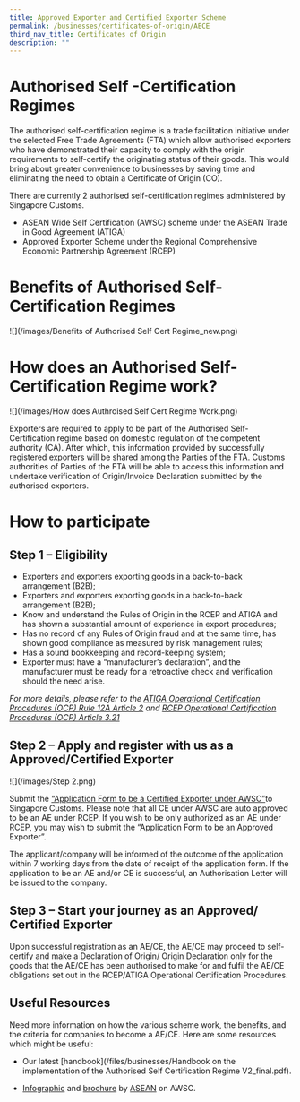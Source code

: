 ```yaml
---
title: Approved Exporter and Certified Exporter Scheme
permalink: /businesses/certificates-of-origin/AECE
third_nav_title: Certificates of Origin
description: ""
---
```


# Authorised Self -Certification Regimes 
The authorised self-certification regime is a trade facilitation initiative under the selected Free Trade Agreements (FTA) which allow authorised exporters who have demonstrated their capacity to comply with the origin requirements to self-certify the originating status of their goods. This would bring about greater convenience to businesses by saving time and eliminating the need to obtain a Certificate of Origin (CO). 
 
There are currently 2 authorised self-certification regimes administered by Singapore Customs. 
-	ASEAN Wide Self Certification (AWSC) scheme under the ASEAN Trade in Good Agreement (ATIGA)
-	Approved Exporter Scheme under the Regional Comprehensive Economic Partnership Agreement (RCEP)

# Benefits of Authorised Self-Certification Regimes

![](/images/Benefits of Authorised Self Cert Regime_new.png)

# How does an Authorised Self-Certification Regime work?
![](/images/How does Authroised Self Cert Regime Work.png)

Exporters are required to apply to be part of the Authorised Self- Certification regime based on domestic regulation of the competent authority (CA). After which, this information provided by successfully registered exporters will be shared among the Parties of the FTA.  Customs authorities of Parties of the FTA will be able to access this information and undertake verification of Origin/Invoice Declaration submitted by the authorised exporters.
# How to participate
## Step 1 – Eligibility 

-	Exporters and exporters exporting goods in a back-to-back arrangement (B2B);
-	Exporters and exporters exporting goods in a back-to-back arrangement (B2B);
-	Know and understand the Rules of Origin in the RCEP and ATIGA and has shown a substantial amount of experience in export procedures;
-	Has no record of any Rules of Origin fraud and at the same time, has shown good compliance as measured by risk management rules;
-	Has a sound bookkeeping and record-keeping system;
-	Exporter must have a “manufacturer’s declaration”, and the manufacturer must be ready for a retroactive check and verification should the need arise.

*For more details, please refer to the [ATIGA Operational Certification Procedures (OCP) Rule 12A Article 2](https://www.enterprisesg.gov.sg/-/media/esg/files/non-financial-assistance/for-companies/free-trade-agreements/asean-fta/legal-text/AFTA_Annex8_Amended_ATIGA_OCP_to_allow_AWSC_from_20Sep2020.pdf) and [RCEP Operational Certification Procedures (OCP) Article 3.21](https://www.mti.gov.sg/-/media/MTI/Microsites/RCEP/All-Chapters-and-Market-Access-Annexes/Chapter-Text/Chapter-3.pdf?la=en&hash=766D21BE82A0AF4073B5902A6A489BEEFBEC62DB)*

## Step 2 – Apply and register with us as a Approved/Certified Exporter

![](/images/Step 2.png)

Submit the [“Application Form to be a Certified Exporter under AWSC”](https://form.gov.sg/61bb0b4c3ac2110012b3a943)to Singapore Customs. Please note that all CE under AWSC are auto approved to be an AE under RCEP. If you wish to be only authorized as an AE under RCEP, you may wish to submit the “Application Form to be an Approved Exporter”.

The applicant/company will be informed of the outcome of the application within 7 working days from the date of receipt of the application form. If the application to be an AE and/or CE is successful, an Authorisation Letter will be issued to the company.

## Step 3 – Start your journey as an Approved/ Certified Exporter

Upon successful registration as an AE/CE, the AE/CE may proceed to self-certify and make a Declaration of Origin/ Origin Declaration only for the goods that the AE/CE has been authorised to make for and fulfil the AE/CE obligations set out in the RCEP/ATIGA Operational Certification Procedures.

## Useful Resources

Need more information on how the various scheme work, the benefits, and the criteria for companies to become a AE/CE. Here are some resources which might be useful: 

- Our latest [handbook](/files/businesses/Handbook on the implementation of the Authorised Self Certification Regime V2_final.pdf). 

-  [Infographic](https://asean.org/wp-content/uploads/2012/05/SCAROO33_anx11b_ag05.1.3d_AWSC-Infographics-14042020.pdf) and [brochure](https://asean.org/wp-content/uploads/2012/05/04-AWSC-Brochure.pdf) by [ASEAN](https://app.awsc.asean.org/) on AWSC.